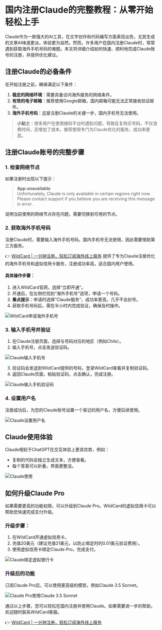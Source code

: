 # 国内注册Claude的完整教程：从零开始轻松上手

Claude作为一款强大的AI工具，在文字创作和代码编写方面表现出色，尤其生成的文章AI味道更淡，体验更为自然。然而，许多用户在国内注册Claude时，常常遇到获取海外手机号码的难题。本文将详细介绍如何快速、顺利地完成Claude账号的注册，并提供优化建议。

## 注册Claude的必备条件

在开始注册之前，确保满足以下条件：

1. **稳定的网络环境**：需要具备访问海外服务的网络条件。
2. **有效的电子邮箱**：推荐使用Google邮箱，国内邮箱可能无法正常接收验证邮件。
3. **海外手机号码**：这是注册Claude的关键一步，国内手机号无法使用。

> **小贴士**：很多用户在使用接码平台时遇到问题，导致反复购买号码，不仅浪费时间，还增加了成本。推荐使用专门为Claude优化的服务，成功率更高。

## 注册Claude账号的完整步骤

### 1. 检查网络节点
如果注册时出现以下提示：

> **App unavailable**  
> Unfortunately, Claude is only available in certain regions right now. Please contact support if you believe you are receiving this message in error.

说明当前使用的网络节点存在问题，需要切换到可用的节点。

### 2. 获取海外手机号码
注册Claude时，需要输入海外手机号码。国内手机号无法使用，因此需要借助第三方服务。

👉 [WildCard | 一分钟注册，轻松订阅海外线上服务](https://bbtdd.com/WildCard) 提供了专为Claude注册优化的海外手机号和虚拟信用卡服务，注册成功率高，适合国内用户使用。

#### 具体操作步骤：
1. 进入WildCard官网，选择“立即开通”。
2. 开通后，在左侧栏找到“海外手机号”选项，申请一个号码。
3. **重点提示**：申请时选择“Claude服务”，成功率更高，几乎不会封号。
4. 获取手机号码后，需在半小时内完成验证，确保及时操作。

![WildCard申请海外手机号](https://bbtdd.com/img/2204242584.webp)

### 3. 输入手机号并验证
1. 在Claude注册页面，选择与号码对应的地区（例如Chile）。
2. 输入手机号，点击发送验证码。

![Claude输入手机号](https://bbtdd.com/img/5505865653071724.webp)

3. 验证码会发送到WildCard提供的号码，登录WildCard查看并复制验证码。
4. 返回Claude页面，粘贴验证码，点击确认，完成注册。

![Claude输入手机验证码](https://bbtdd.com/img/4214858399032.webp)

### 4. 设置用户名
注册成功后，为您的Claude账号设置一个易记的用户名，方便后续使用。

![Claude设置用户名](https://bbtdd.com/img/47322116.webp)

## Claude使用体验

Claude相较于ChatGPT在交互体验上更具优势，例如：
- 复制的代码会独立生成文本，方便查看。
- 每个答案可以折叠，界面更整洁。

![Claude使用](https://bbtdd.com/img/4251001570568.webp)

## 如何升级Claude Pro

如果需要更高的功能权限，可以升级到Claude Pro。WildCard的虚拟信用卡可以帮助您快速完成支付升级。

### 升级步骤：
1. 在WildCard开通虚拟信用卡。
2. 充值20美元（建议充值21美元，以防止绑定时的0.01美元验证费用）。
3. 使用虚拟信用卡绑定Claude Pro，完成支付。

![Claude绑定虚拟银行卡](https://bbtdd.com/img/4269571968576377.webp)

### 升级后的功能
订阅Claude Pro后，可以使用更高级的模型，例如Claude 3.5 Sonnet。

![Claude Pro使用Claude 3.5 Sonnet](https://bbtdd.com/img/692413583577536.webp)

通过以上步骤，您可以轻松在国内注册并使用Claude。如果需要进一步的帮助，欢迎随时联系WildCard客服。

👉 [WildCard | 一分钟注册，轻松订阅海外线上服务](https://bbtdd.com/WildCard)